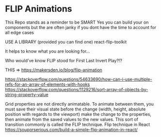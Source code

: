 # FLIP Animations
This Repo stands as a reminder to be SMART
Yes you can build your on components but the are often janky if you dont have the time to account for all edge cases

USE A LIBRARY (provided you can find one)
react-flip-toolkit

It helps to know what you are looking for...

Who would've know FLIP stood for First Last Invert Play?!?

THIS => https://makersden.io/blog/flip-animation


https://stackoverflow.com/questions/54633690/how-can-i-use-multiple-refs-for-an-array-of-elements-with-hooks
https://stackoverflow.com/questions/1129216/sort-array-of-objects-by-string-property-value

Grid properties are not directly animatable.
To animate between them, you must save their visual state before the change (width, height, absolute position with regards to the viewport)
make the change to the properties, then animate from the saved values to the new values. This sort of transition commonly is called the FLIP technique.
Flip technique in React https://souporserious.com/build-a-simple-flip-animation-in-react/